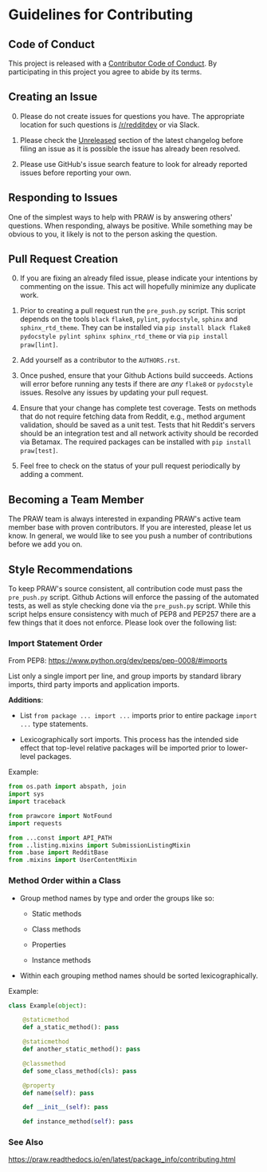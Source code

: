 # Guidelines for Contributing

## Code of Conduct

This project is released with a
[Contributor Code of Conduct](https://github.com/praw-dev/.github/blob/main/CODE_OF_CONDUCT.md). By
participating in this project you agree to abide by its terms.

## Creating an Issue

0. Please do not create issues for questions you have. The appropriate location
   for such questions is [/r/redditdev](https://www.reddit.com/r/redditdev/) or
   via Slack.

0. Please check the
   [Unreleased](https://github.com/praw-dev/praw/blob/master/CHANGES.rst#unreleased)
   section of the latest changelog before filing an issue as it is possible the
   issue has already been resolved.

0. Please use GitHub's issue search feature to look for already reported issues
   before reporting your own.

## Responding to Issues

One of the simplest ways to help with PRAW is by answering others'
questions. When responding, always be positive. While something may be obvious
to you, it likely is not to the person asking the question.

## Pull Request Creation

0. If you are fixing an already filed issue, please indicate your intentions by
   commenting on the issue. This act will hopefully minimize any duplicate
   work.

0. Prior to creating a pull request run the `pre_push.py` script. This script
   depends on the tools `black` `flake8`, `pylint`, `pydocstyle`, `sphinx` and `sphinx_rtd_theme`. They can
   be installed via `pip install black flake8 pydocstyle pylint sphinx sphinx_rtd_theme` or via
   `pip install praw[lint]`.

0. Add yourself as a contributor to the ``AUTHORS.rst``.

0. Once pushed, ensure that your Github Actions build succeeds. Actions will error
   before running any tests if there are _any_ `flake8` or `pydocstyle`
   issues. Resolve any issues by updating your pull request.

0. Ensure that your change has complete test coverage. Tests on methods that do
   not require fetching data from Reddit, e.g., method argument validation,
   should be saved as a unit test. Tests that hit Reddit's servers should be an
   integration test and all network activity should be recorded via Betamax.
   The required packages can be installed with `pip install praw[test]`.

0. Feel free to check on the status of your pull request periodically by adding
   a comment.

## Becoming a Team Member

The PRAW team is always interested in expanding PRAW's active team member base
with proven contributors. If you are interested, please let us know. In general,
we would like to see you push a number of contributions before we add you on.


## Style Recommendations

To keep PRAW's source consistent, all contribution code must pass the
`pre_push.py` script. Github Actions will enforce the passing of the automated
tests, as well as style checking done via the `pre_push.py` script. While this
script helps ensure consistency with much of PEP8 and PEP257 there are a few
things that it does not enforce. Please look over the following list:

### Import Statement Order

From PEP8: https://www.python.org/dev/peps/pep-0008/#imports

List only a single import per line, and group imports by standard library
imports, third party imports and application imports.

__Additions__:

* List `from package ... import ...` imports prior to entire package `import
  ...` type statements.

* Lexicographically sort imports. This process has the intended side effect
  that top-level relative packages will be imported prior to lower-level
  packages.

Example:

```python
from os.path import abspath, join
import sys
import traceback

from prawcore import NotFound
import requests

from ...const import API_PATH
from ..listing.mixins import SubmissionListingMixin
from .base import RedditBase
from .mixins import UserContentMixin
```

### Method Order within a Class

* Group method names by type and order the groups like so:

    * Static methods

    * Class methods

    * Properties

    * Instance methods

* Within each grouping method names should be sorted lexicographically.

Example:

```python
class Example(object):

    @staticmethod
    def a_static_method(): pass

    @staticmethod
    def another_static_method(): pass

    @classmethod
    def some_class_method(cls): pass

    @property
    def name(self): pass

    def __init__(self): pass

    def instance_method(self): pass
```

### See Also

https://praw.readthedocs.io/en/latest/package_info/contributing.html
